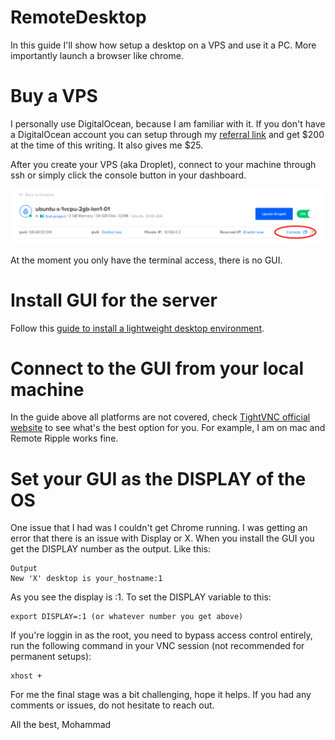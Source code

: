 # RemoteDesktop
In this guide I'll show how setup a desktop on a VPS and use it a PC. More importantly launch a browser like chrome.

# Buy a VPS

I personally use DigitalOcean, because I am familiar with it. If you don't have a DigitalOcean account you can setup through my [referral link](https://m.do.co/c/f2b07e170125) and get $200 at the time of this writing. It also gives me $25.

After you create your VPS (aka Droplet), connect to your machine through ssh or simply click the console button in your dashboard.

![alt text](./images/Console.png)

At the moment you only have the terminal access, there is no GUI.

# Install GUI for the server
Follow this [guide to install a lightweight desktop environment](https://www.digitalocean.com/community/tutorials/how-to-install-and-configure-vnc-on-ubuntu-20-04).

# Connect to the GUI from your local machine
In the guide above all platforms are not covered, check [TightVNC official website](https://www.tightvnc.com/download.php) to see what's the best option for you. For example, I am on mac and Remote Ripple works fine.

# Set your GUI as the DISPLAY of the OS
One issue that I had was I couldn't get Chrome running. I was getting an error that there is an issue with Display or X. When you install the GUI you get the DISPLAY number as the output. Like this:
```
Output
New 'X' desktop is your_hostname:1
```

As you see the display is :1. To set the DISPLAY variable to this:
```
export DISPLAY=:1 (or whatever number you get above)
```

If you're loggin in as the root, you need to bypass access control entirely, run the following command in your VNC session (not recommended for permanent setups):
```
xhost +
```

For me the final stage was a bit challenging, hope it helps. If you had any comments or issues, do not hesitate to reach out.

All the best,
Mohammad